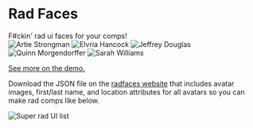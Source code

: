 # Rad Faces
F#ckin' rad ui faces for your comps!  
![Artie Strongman](http://www.radfaces.com/images/avatars/artie-strongmans-small.png)
![Elvria Hancock](http://www.radfaces.com/images/avatars/elvira-hancock-small.png)
![Jeffrey Douglas](http://www.radfaces.com/images/avatars/jeffrey-douglas-small.png)
![Quinn Morgendorffer](http://www.radfaces.com/images/avatars/quinn-morgendorffer-small.png)
![Sarah Williams](http://www.radfaces.com/images/avatars/sarah-williams-small.png)

[See more on the demo.](http://www.radfaces.com/)

Download the JSON file on the [radfaces website](http://www.radfaces.com/) that includes avatar images, first/last name, and location attributes for all avatars so you can make rad comps like below.

![Super rad UI list](https://dl.dropboxusercontent.com/u/498650/examples/rad-face-sample.jpg)
